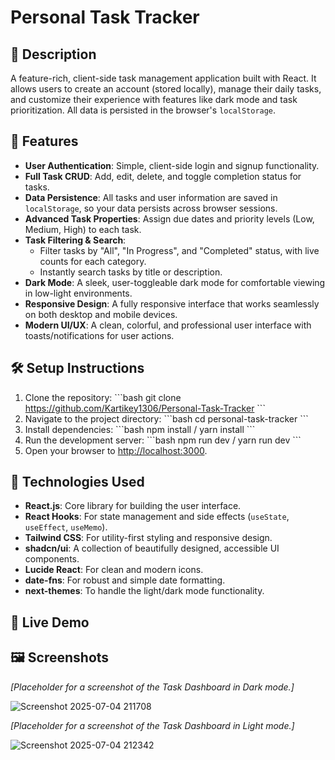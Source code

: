 # Personal Task Tracker

## 📖 Description
A feature-rich, client-side task management application built with React. It allows users to create an account (stored locally), manage their daily tasks, and customize their experience with features like dark mode and task prioritization. All data is persisted in the browser's `localStorage`.

## 🚀 Features
- **User Authentication**: Simple, client-side login and signup functionality.
- **Full Task CRUD**: Add, edit, delete, and toggle completion status for tasks.
- **Data Persistence**: All tasks and user information are saved in `localStorage`, so your data persists across browser sessions.
- **Advanced Task Properties**: Assign due dates and priority levels (Low, Medium, High) to each task.
- **Task Filtering & Search**:
    - Filter tasks by "All", "In Progress", and "Completed" status, with live counts for each category.
    - Instantly search tasks by title or description.
- **Dark Mode**: A sleek, user-toggleable dark mode for comfortable viewing in low-light environments.
- **Responsive Design**: A fully responsive interface that works seamlessly on both desktop and mobile devices.
- **Modern UI/UX**: A clean, colorful, and professional user interface with toasts/notifications for user actions.

## 🛠 Setup Instructions
1. Clone the repository:
   \`\`\`bash
   git clone https://github.com/Kartikey1306/Personal-Task-Tracker
   \`\`\`
2. Navigate to the project directory:
   \`\`\`bash
   cd personal-task-tracker
   \`\`\`
3. Install dependencies:
   \`\`\`bash
   npm install / yarn install
   \`\`\`
4. Run the development server:
   \`\`\`bash
   npm run dev / yarn run dev
   \`\`\`
5. Open your browser to [http://localhost:3000](http://localhost:3000).

## 🧰 Technologies Used
- **React.js**: Core library for building the user interface.
- **React Hooks**: For state management and side effects (`useState`, `useEffect`, `useMemo`).
- **Tailwind CSS**: For utility-first styling and responsive design.
- **shadcn/ui**: A collection of beautifully designed, accessible UI components.
- **Lucide React**: For clean and modern icons.
- **date-fns**: For robust and simple date formatting.
- **next-themes**: To handle the light/dark mode functionality.

## 🔗 Live Demo




## 🖼 Screenshots
*[Placeholder for a screenshot of the Task Dashboard in Dark mode.]*



![Screenshot 2025-07-04 211708](https://github.com/user-attachments/assets/e15b2d2c-3d04-47ec-ad9f-673e0bb8216f)

*[Placeholder for a screenshot of the Task Dashboard in Light mode.]*



![Screenshot 2025-07-04 212342](https://github.com/user-attachments/assets/c82e399b-77d6-4777-85be-978c111ee62b)

